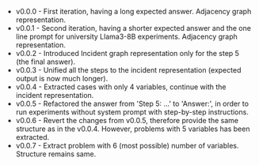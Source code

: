 - v0.0.0 - First iteration, having a long expected answer. Adjacency graph representation.  
- v0.0.1 - Second iteration, having a shorter expected answer and the one line prompt for university Llama3-8B experiments. 
Adjacency graph representation.  
- v0.0.2 - Introduced Incident graph representation only for the step 5 (the final answer).  
- v0.0.3 - Unified all the steps to the incident representation (expected output is now much longer).  
- v0.0.4 - Extracted cases with only 4 variables, continue with the incident representation.  
- v0.0.5 - Refactored the answer from 'Step 5: ...' to 'Answer:', in order to run experiments without system prompt with 
step-by-step instructions.  
- v0.0.6 - Revert the changes from v0.0.5, therefore provide the same structure as in the v0.0.4. However, problems with
5 variables has been extracted.
- v0.0.7 - Extract problem with 6 (most possible) number of variables. Structure remains same.

